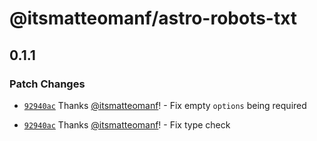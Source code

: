 # @itsmatteomanf/astro-robots-txt

## 0.1.1

### Patch Changes

- [`92940ac`](https://github.com/itsmatteomanf/astro-components/commit/92940ac92a18eb6b59870ce4925abd6d91c054e0) Thanks [@itsmatteomanf](https://github.com/itsmatteomanf)! - Fix empty `options` being required

- [`92940ac`](https://github.com/itsmatteomanf/astro-components/commit/92940ac92a18eb6b59870ce4925abd6d91c054e0) Thanks [@itsmatteomanf](https://github.com/itsmatteomanf)! - Fix type check
